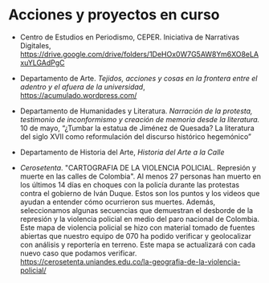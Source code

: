 # Acciones y proyectos en curso

- Centro de Estudios en Periodismo, CEPER. Iniciativa de Narrativas Digitales, https://drive.google.com/drive/folders/1DeHOx0W7G5AW8Ym6XO8eLAxuYLGAdPgC  

- Departamento de Arte. *Tejidos, acciones y cosas en la frontera entre el adentro y el afuera de la universidad*, https://acumulado.wordpress.com/  

- Departamento de Humanidades y Literatura. *Narración de la protesta, testimonio de inconformismo y creación de memoria desde la literatura.*
10 de mayo, “¿Tumbar la estatua de Jiménez de Quesada? La literatura del siglo XVII como reformulación del discurso histórico hegemónico”

- Departamento de Historia del Arte, *Historia del Arte a la Calle*

- *Cerosetenta*. "CARTOGRAFIA DE LA VIOLENCIA POLICIAL. Represión y muerte en las calles de Colombia". Al menos 27 personas han muerto en los últimos 14 días en choques con la policía durante las protestas contra el gobierno de Iván Duque. Estos son los puntos y los videos que ayudan a entender cómo ocurrieron sus muertes. Además, seleccionamos algunas secuencias que demuestran el desborde de la represión y la violencia policial en medio del paro nacional de Colombia. Este mapa de violencia policial se hizo con material tomado de fuentes abiertas que nuestro equipo de 070 ha podido verificar y geolocalizar con análisis y reportería en terreno. Este mapa se actualizará con cada nuevo caso que podamos verificar. https://cerosetenta.uniandes.edu.co/la-geografia-de-la-violencia-policial/

